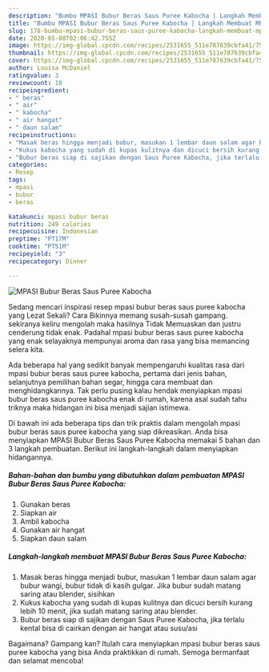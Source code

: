 ```yaml
---
description: "Bumbu MPASI Bubur Beras Saus Puree Kabocha | Langkah Membuat MPASI Bubur Beras Saus Puree Kabocha Yang Enak Dan Mudah"
title: "Bumbu MPASI Bubur Beras Saus Puree Kabocha | Langkah Membuat MPASI Bubur Beras Saus Puree Kabocha Yang Enak Dan Mudah"
slug: 178-bumbu-mpasi-bubur-beras-saus-puree-kabocha-langkah-membuat-mpasi-bubur-beras-saus-puree-kabocha-yang-enak-dan-mudah
date: 2020-05-08T02:06:42.755Z
image: https://img-global.cpcdn.com/recipes/2531655_511e787639cbfa41/751x532cq70/mpasi-bubur-beras-saus-puree-kabocha-foto-resep-utama.jpg
thumbnail: https://img-global.cpcdn.com/recipes/2531655_511e787639cbfa41/751x532cq70/mpasi-bubur-beras-saus-puree-kabocha-foto-resep-utama.jpg
cover: https://img-global.cpcdn.com/recipes/2531655_511e787639cbfa41/751x532cq70/mpasi-bubur-beras-saus-puree-kabocha-foto-resep-utama.jpg
author: Louisa McDaniel
ratingvalue: 3
reviewcount: 10
recipeingredient:
- " beras"
- " air"
- " kabocha"
- " air hangat"
- " daun salam"
recipeinstructions:
- "Masak beras hingga menjadi bubur, masukan 1 lembar daun salam agar bubur wangi, bubur tidak di kasih gulgar. Jika bubur sudah matang saring atau blender, sisihkan"
- "Kukus kabocha yang sudah di kupas kulitnya dan dicuci bersih kurang lebih 10 menit, jika sudah matang saring atau blender."
- "Bubur beras siap di sajikan dengan Saus Puree Kabocha, jika terlalu kental bisa di cairkan dengan air hangat atau susu/asi"
categories:
- Resep
tags:
- mpasi
- bubur
- beras

katakunci: mpasi bubur beras 
nutrition: 249 calories
recipecuisine: Indonesian
preptime: "PT17M"
cooktime: "PT51M"
recipeyield: "3"
recipecategory: Dinner

---
```



![MPASI Bubur Beras Saus Puree Kabocha](https://img-global.cpcdn.com/recipes/2531655_511e787639cbfa41/751x532cq70/mpasi-bubur-beras-saus-puree-kabocha-foto-resep-utama.jpg)

Sedang mencari inspirasi resep mpasi bubur beras saus puree kabocha yang Lezat Sekali? Cara Bikinnya memang susah-susah gampang. sekiranya keliru mengolah maka hasilnya Tidak Memuaskan dan justru cenderung tidak enak. Padahal mpasi bubur beras saus puree kabocha yang enak selayaknya mempunyai aroma dan rasa yang bisa memancing selera kita.

Ada beberapa hal yang sedikit banyak mempengaruhi kualitas rasa dari mpasi bubur beras saus puree kabocha, pertama dari jenis bahan, selanjutnya pemilihan bahan segar, hingga cara membuat dan menghidangkannya. Tak perlu pusing kalau hendak menyiapkan mpasi bubur beras saus puree kabocha enak di rumah, karena asal sudah tahu triknya maka hidangan ini bisa menjadi sajian istimewa.




Di bawah ini ada beberapa tips dan trik praktis dalam mengolah mpasi bubur beras saus puree kabocha yang siap dikreasikan. Anda bisa menyiapkan MPASI Bubur Beras Saus Puree Kabocha memakai 5 bahan dan 3 langkah pembuatan. Berikut ini langkah-langkah dalam menyiapkan hidangannya.

<!--inarticleads1-->

##### Bahan-bahan dan bumbu yang dibutuhkan dalam pembuatan MPASI Bubur Beras Saus Puree Kabocha:

1. Gunakan  beras
1. Siapkan  air
1. Ambil  kabocha
1. Gunakan  air hangat
1. Siapkan  daun salam




<!--inarticleads2-->

##### Langkah-langkah membuat MPASI Bubur Beras Saus Puree Kabocha:

1. Masak beras hingga menjadi bubur, masukan 1 lembar daun salam agar bubur wangi, bubur tidak di kasih gulgar. Jika bubur sudah matang saring atau blender, sisihkan
1. Kukus kabocha yang sudah di kupas kulitnya dan dicuci bersih kurang lebih 10 menit, jika sudah matang saring atau blender.
1. Bubur beras siap di sajikan dengan Saus Puree Kabocha, jika terlalu kental bisa di cairkan dengan air hangat atau susu/asi




Bagaimana? Gampang kan? Itulah cara menyiapkan mpasi bubur beras saus puree kabocha yang bisa Anda praktikkan di rumah. Semoga bermanfaat dan selamat mencoba!
